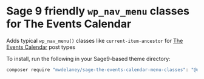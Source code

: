 # Sage 9 friendly `wp_nav_menu` classes for The Events Calendar

Adds typical `wp_nav_menu()` classes like `current-item-ancestor` for [The Events Calendar](http://theeventscalendar.com/) post types

To install, run the following in your Sage9-based theme directory:
```bash
composer require "mwdelaney/sage-the-events-calendar-menu-classes": "@dev"
```

